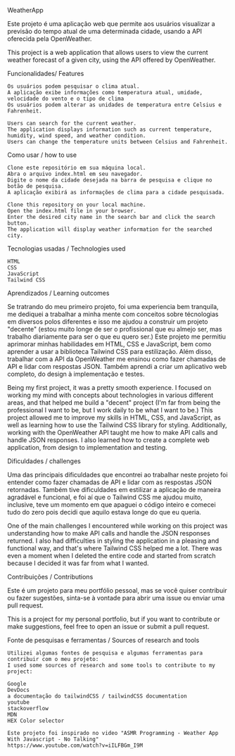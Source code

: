 WeatherApp

Este projeto é uma aplicação web que permite aos usuários visualizar a previsão do tempo atual de uma determinada cidade, usando a API oferecida pela OpenWeather.

This project is a web application that allows users to view the current weather forecast of a given city, using the API offered by OpenWeather.

Funcionalidades/ Features

    Os usuários podem pesquisar o clima atual.
    A aplicação exibe informações como temperatura atual, umidade, velocidade do vento e o tipo de clima
    Os usuários podem alterar as unidades de temperatura entre Celsius e Fahrenheit.

    Users can search for the current weather.
    The application displays information such as current temperature, humidity, wind speed, and weather condition.
    Users can change the temperature units between Celsius and Fahrenheit.


Como usar / how to use

    Clone este repositório em sua máquina local.
    Abra o arquivo index.html em seu navegador.
    Digite o nome da cidade desejada na barra de pesquisa e clique no botão de pesquisa.
    A aplicação exibirá as informações de clima para a cidade pesquisada.

    Clone this repository on your local machine.
    Open the index.html file in your browser.
    Enter the desired city name in the search bar and click the search button.
    The application will display weather information for the searched city.


Tecnologias usadas / Technologies used

    HTML
    CSS
    JavaScript
    Tailwind CSS

Aprendizados / Learning outcomes

  Se tratrando do meu primeiro projeto, foi uma experiencia bem tranquila, me dediquei a trabalhar a minha mente com conceitos sobre técnologias em           diversos polos diferentes e isso me ajudou a construir um projeto "decente" (estou muito longe de ser o profissional que eu almejo ser, mas trabalho       diariamente para ser o que eu quero ser.)
  Este projeto me permitiu aprimorar minhas habilidades em HTML, CSS e JavaScript, bem como aprender a usar a biblioteca Tailwind CSS para estilização.       Além disso, trabalhar com a API da OpenWeather me ensinou como fazer chamadas de API e lidar com respostas JSON. Também aprendi a criar um aplicativo web   completo, do design à implementação e testes.

  Being my first project, it was a pretty smooth experience. I focused on working my mind with concepts about technologies in various different areas,       and that helped me build a "decent" project (I'm far from being the professional I want to be, but I work daily to be what I want to be.)
  This project allowed me to improve my skills in HTML, CSS, and JavaScript, as well as learning how to use the Tailwind CSS library for styling.             Additionally, working with the OpenWeather API taught me how to make API calls and handle JSON responses. I also learned how to create a complete web       application, from design to implementation and testing.


Dificuldades / challenges

   Uma das principais dificuldades que encontrei ao trabalhar neste projeto foi entender como fazer chamadas de API e lidar com as respostas JSON             retornadas. Também tive dificuldades em estilizar a aplicação de maneira agradável e funcional, e foi aí que o Tailwind CSS me ajudou muito, inclusive,     teve um momento em que apaguei o código inteiro e comecei tudo do zero pois decidi que aquilo estava longe do que eu queria.

   One of the main challenges I encountered while working on this project was understanding how to make API calls and handle the JSON responses returned. I    also had difficulties in styling the application in a pleasing and functional way, and that's where Tailwind CSS helped me a lot. There was even a          moment when I deleted the entire code and started from scratch because I decided it was far from what I wanted.


Contribuições  / Contributions

   Este é um projeto para meu portfólio pessoal, mas se você quiser contribuir ou fazer sugestões, sinta-se à vontade para abrir uma issue ou enviar uma      pull request.

   This is a project for my personal portfolio, but if you want to contribute or make suggestions, feel free to open an issue or submit a pull request.


Fonte de pesquisas e ferramentas / Sources of research and tools

    Utilizei algumas fontes de pesquisa e algumas ferramentas para contribuir com o meu projeto:
    I used some sources of research and some tools to contribute to my project:

    Google
    DevDocs
    a documentação do tailwindCSS / tailwindCSS documentation
    youtube
    stackoverflow
    MDN
    HEX Color selector
    
    Este projeto foi inspirado no video "ASMR Programming - Weather App With Javascript - No Talking"
    https://www.youtube.com/watch?v=iILFBGm_I9M
